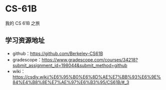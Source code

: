 # CS-61B
我的 CS 61B 之旅

## 学习资源地址

- github：https://github.com/Berkeley-CS61B
- gradescope：https://www.gradescope.com/courses/34218?submit_assignment_id=198044&submit_method=github
- wiki：https://csdiy.wiki/%E6%95%B0%E6%8D%AE%E7%BB%93%E6%9E%84%E4%B8%8E%E7%AE%97%E6%B3%95/CS61B/#_3
